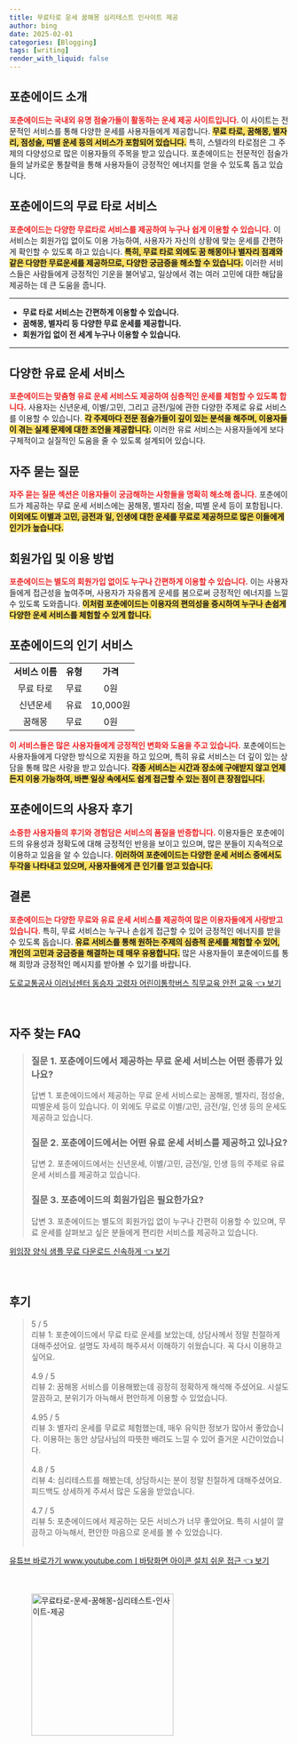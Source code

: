 ```yaml
---
title: 무료타로 운세 꿈해몽 심리테스트 인사이트 제공
author: bing
date: 2025-02-01
categories: [Blogging]
tags: [writing]
render_with_liquid: false
---
```



<h2 id='포춘에이드 소개'>포춘에이드 소개</h2>

<p><b><span style="color: #ee2323;">포춘에이드는 국내외 유명 점술가들이 활동하는 운세 제공 사이트입니다.</span></b> 이 사이트는 전문적인 서비스를 통해 다양한 운세를 사용자들에게 제공합니다. <b><span style="background-color: #ffe066;">무료 타로, 꿈해몽, 별자리, 점성술, 띠별 운세 등의 서비스가 포함되어 있습니다.</span></b> 특히, 스텔라의 타로점은 그 주제의 다양성으로 많은 이용자들의 주목을 받고 있습니다. 포춘에이드는 전문적인 점술가들의 날카로운 통찰력을 통해 사용자들이 긍정적인 에너지를 얻을 수 있도록 돕고 있습니다.</p>

<h2 id='포춘에이드의 무료 타로 서비스'>포춘에이드의 무료 타로 서비스</h2>

<p><b><span style="color: #ee2323;">포춘에이드는 다양한 무료타로 서비스를 제공하여 누구나 쉽게 이용할 수 있습니다.</span></b> 이 서비스는 회원가입 없이도 이용 가능하여, 사용자가 자신의 상황에 맞는 운세를 간편하게 확인할 수 있도록 하고 있습니다. <b><span style="background-color: #ffe066;">특히, 무료 타로 외에도 꿈 해몽이나 별자리 점괘와 같은 다양한 무료운세를 제공하므로, 다양한 궁금증을 해소할 수 있습니다.</span></b> 이러한 서비스들은 사람들에게 긍정적인 기운을 불어넣고, 일상에서 겪는 여러 고민에 대한 해답을 제공하는 데 큰 도움을 줍니다.</p>

<hr />

<ul>
    <li><b>무료 타로 서비스는 간편하게 이용할 수 있습니다.</b></li>
    <li><b>꿈해몽, 별자리 등 다양한 무료 운세를 제공합니다.</b></li>
    <li><b>회원가입 없이 전 세계 누구나 이용할 수 있습니다.</b></li>
</ul>

<hr />

<h2 id='다양한 유료 운세 서비스'>다양한 유료 운세 서비스</h2>

<p><b><span style="color: #ee2323;">포춘에이드는 맞춤형 유료 운세 서비스도 제공하여 심층적인 운세를 체험할 수 있도록 합니다.</span></b> 사용자는 신년운세, 이별/고민, 그리고 금전/일에 관한 다양한 주제로 유료 서비스를 이용할 수 있습니다. <b><span style="background-color: #ffe066;">각 주제마다 전문 점술가들이 깊이 있는 분석을 해주며, 이용자들이 겪는 실제 문제에 대한 조언을 제공합니다.</span></b> 이러한 유료 서비스는 사용자들에게 보다 구체적이고 실질적인 도움을 줄 수 있도록 설계되어 있습니다.</p>

<h2 id='자주 묻는 질문'>자주 묻는 질문</h2>

<p><b><span style="color: #ee2323;">자주 묻는 질문 섹션은 이용자들이 궁금해하는 사항들을 명확히 해소해 줍니다.</span></b> 포춘에이드가 제공하는 무료 운세 서비스에는 꿈해몽, 별자리 점술, 띠별 운세 등이 포함됩니다. <b><span style="background-color: #ffe066;">이외에도 이별과 고민, 금전과 일, 인생에 대한 운세를 무료로 제공하므로 많은 이들에게 인기가 높습니다.</span></b></p>

<h2 id='회원가입 및 이용 방법'>회원가입 및 이용 방법</h2>

<p><b><span style="color: #ee2323;">포춘에이드는 별도의 회원가입 없이도 누구나 간편하게 이용할 수 있습니다.</span></b> 이는 사용자들에게 접근성을 높여주며, 사용자가 자유롭게 운세를 봄으로써 긍정적인 에너지를 느낄 수 있도록 도와줍니다. <b><span style="background-color: #ffe066;">이처럼 포춘에이드는 이용자의 편의성을 중시하여 누구나 손쉽게 다양한 운세 서비스를 체험할 수 있게 합니다.</span></b></p>

<h2 id='포춘에이드의 인기 서비스'>포춘에이드의 인기 서비스</h2>

<table>
    <tr>
        <td style="text-align: center; height: 17px;"><b>서비스 이름</b></td>
        <td style="text-align: center; height: 17px;"><b>유형</b></td>
        <td style="text-align: center; height: 17px;"><b>가격</b></td>
    </tr>
    <tr>
        <td style="text-align: center; height: 17px;">무료 타로</td>
        <td style="text-align: center; height: 17px;">무료</td>
        <td style="text-align: center; height: 17px;">0원</td>
    </tr>
    <tr>
        <td style="text-align: center; height: 17px;">신년운세</td>
        <td style="text-align: center; height: 17px;">유료</td>
        <td style="text-align: center; height: 17px;">10,000원</td>
    </tr>
    <tr>
        <td style="text-align: center; height: 17px;">꿈해몽</td>
        <td style="text-align: center; height: 17px;">무료</td>
        <td style="text-align: center; height: 17px;">0원</td>
    </tr>
</table>

<p><b><span style="color: #ee2323;">이 서비스들은 많은 사용자들에게 긍정적인 변화와 도움을 주고 있습니다.</span></b> 포춘에이드는 사용자들에게 다양한 방식으로 지원을 하고 있으며, 특히 유료 서비스는 더 깊이 있는 상담을 통해 많은 사랑을 받고 있습니다. <b><span style="background-color: #ffe066;">각종 서비스는 시간과 장소에 구애받지 않고 언제든지 이용 가능하여, 바쁜 일상 속에서도 쉽게 접근할 수 있는 점이 큰 장점입니다.</span></b></p>

<h2 id='포춘에이드의 사용자 후기'>포춘에이드의 사용자 후기</h2>

<p><b><span style="color: #ee2323;">소중한 사용자들의 후기와 경험담은 서비스의 품질을 반증합니다.</span></b> 이용자들은 포춘에이드의 유용성과 정확도에 대해 긍정적인 반응을 보이고 있으며, 많은 분들이 지속적으로 이용하고 있음을 알 수 있습니다. <b><span style="background-color: #ffe066;">이러하여 포춘에이드는 다양한 운세 서비스 중에서도 두각을 나타내고 있으며, 사용자들에게 큰 인기를 얻고 있습니다.</span></b></p>

<h2 id='결론'>결론</h2>

<p><b><span style="color: #ee2323;">포춘에이드는 다양한 무료와 유료 운세 서비스를 제공하여 많은 이용자들에게 사랑받고 있습니다.</span></b> 특히, 무료 서비스는 누구나 손쉽게 접근할 수 있어 긍정적인 에너지를 받을 수 있도록 돕습니다. <b><span style="background-color: #ffe066;">유료 서비스를 통해 원하는 주제의 심층적 운세를 체험할 수 있어, 개인의 고민과 궁금증을 해결하는 데 매우 유용합니다.</span></b> 많은 사용자들이 포춘에이드를 통해 희망과 긍정적인 메시지를 받아볼 수 있기를 바랍니다.</p>


<p><a class="click-button" title="도로교통공사 이러닝센터 동승자 고령자 어린이통학버스 직무교육 안전 교육" href="https://afficreate.github.io/posts/%EB%8F%84%EB%A1%9C%EA%B5%90%ED%86%B5%EA%B3%B5%EC%82%AC-%EC%9D%B4%EB%9F%AC%EB%8B%9D%EC%84%BC%ED%84%B0-%EB%8F%99%EC%8A%B9%EC%9E%90-%EA%B3%A0%EB%A0%B9%EC%9E%90-%EC%96%B4%EB%A6%B0%EC%9D%B4%ED%86%B5%ED%95%99%EB%B2%84%EC%8A%A4-%EC%A7%81%EB%AC%B4%EA%B5%90%EC%9C%A1-%EC%95%88%EC%A0%84-%EA%B5%90%EC%9C%A1/" rel="dofollow">도로교통공사 이러닝센터 동승자 고령자 어린이통학버스 직무교육 안전 교육 👈 보기</a></p><br>
<h2 id='자주_찾는_FAQ'>자주 찾는 FAQ</h2>
<div itemscope="" itemtype="https://schema.org/FAQPage"> 
<blockquote> 
<div itemscope="" itemprop="mainEntity" itemtype="https://schema.org/Question"> 
<h3 itemprop="name">질문 1. 포춘에이드에서 제공하는 무료 운세 서비스는 어떤 종류가 있나요?</h3> 
<div itemscope="" itemprop="acceptedAnswer" itemtype="https://schema.org/Answer"> 
<span itemprop="text"> 
<p>답변 1. 포춘에이드에서 제공하는 무료 운세 서비스로는 꿈해몽, 별자리, 점성술, 띠별운세 등이 있습니다. 이 외에도 무료로 이별/고민, 금전/일, 인생 등의 운세도 제공하고 있습니다.</p> 
</span> 
</div> 
</div> 
<div itemscope="" itemprop="mainEntity" itemtype="https://schema.org/Question"> 
<h3 itemprop="name">질문 2. 포춘에이드에서는 어떤 유료 운세 서비스를 제공하고 있나요?</h3> 
<div itemscope="" itemprop="acceptedAnswer" itemtype="https://schema.org/Answer"> 
<span itemprop="text"> 
<p>답변 2. 포춘에이드에서는 신년운세, 이별/고민, 금전/일, 인생 등의 주제로 유료 운세 서비스를 제공하고 있습니다.</p> 
</span> 
</div> 
</div> 
<div itemscope="" itemprop="mainEntity" itemtype="https://schema.org/Question"> 
<h3 itemprop="name">질문 3. 포춘에이드의 회원가입은 필요한가요?</h3> 
<div itemscope="" itemprop="acceptedAnswer" itemtype="https://schema.org/Answer"> 
<span itemprop="text"> 
<p>답변 3. 포춘에이드는 별도의 회원가입 없이 누구나 간편히 이용할 수 있으며, 무료 운세를 살펴보고 싶은 분들에게 편리한 서비스를 제공하고 있습니다.</p> 
</span> 
</div> 
</div> 
</blockquote> 
</div>
<p><a class="click-button" title="위임장 양식 샘플 무료 다운로드 신속하게" href="https://afficreate.github.io/posts/%EC%9C%84%EC%9E%84%EC%9E%A5-%EC%96%91%EC%8B%9D-%EC%83%98%ED%94%8C-%EB%AC%B4%EB%A3%8C-%EB%8B%A4%EC%9A%B4%EB%A1%9C%EB%93%9C-%EC%8B%A0%EC%86%8D%ED%95%98%EA%B2%8C/" rel="dofollow">위임장 양식 샘플 무료 다운로드 신속하게 👈 보기</a></p><br>
<h2 id='후기'>후기</h2>
<div itemscope itemtype="https://schema.org/Product">
  <blockquote>
  <div itemprop="review" itemscope itemtype="https://schema.org/Review">
      <div itemprop="reviewRating" itemscope itemtype="https://schema.org/Rating"> <span itemprop="ratingValue">5</span> / <span itemprop="bestRating">5</span> </div>
      <span itemprop="reviewBody">리뷰 1: 포춘에이드에서 무료 타로 운세를 보았는데, 상담사께서 정말 친절하게 대해주셨어요. 설명도 자세히 해주셔서 이해하기 쉬웠습니다. 꼭 다시 이용하고 싶어요.</span>
  </div>
  <br>
  <div itemprop="review" itemscope itemtype="https://schema.org/Review">
      <div itemprop="reviewRating" itemscope itemtype="https://schema.org/Rating"> <span itemprop="ratingValue">4.9</span> / <span itemprop="bestRating">5</span> </div>
      <span itemprop="reviewBody">리뷰 2: 꿈해몽 서비스를 이용해봤는데 굉장히 정확하게 해석해 주셨어요. 시설도 깔끔하고, 분위기가 아늑해서 편안하게 이용할 수 있었습니다.</span>
  </div>
  <br>
  <div itemprop="review" itemscope itemtype="https://schema.org/Review">
      <div itemprop="reviewRating" itemscope itemtype="https://schema.org/Rating"> <span itemprop="ratingValue">4.95</span> / <span itemprop="bestRating">5</span> </div>
      <span itemprop="reviewBody">리뷰 3: 별자리 운세를 무료로 체험했는데, 매우 유익한 정보가 많아서 좋았습니다. 이용하는 동안 상담사님의 따뜻한 배려도 느낄 수 있어 즐거운 시간이었습니다.</span>
  </div>
  <br>
  <div itemprop="review" itemscope itemtype="https://schema.org/Review">
      <div itemprop="reviewRating" itemscope itemtype="https://schema.org/Rating"> <span itemprop="ratingValue">4.8</span> / <span itemprop="bestRating">5</span> </div>
      <span itemprop="reviewBody">리뷰 4: 심리테스트를 해봤는데, 상담하시는 분이 정말 친절하게 대해주셨어요. 피드백도 상세하게 주셔서 많은 도움을 받았습니다.</span>
  </div>
  <br>
  <div itemprop="review" itemscope itemtype="https://schema.org/Review">
      <div itemprop="reviewRating" itemscope itemtype="https://schema.org/Rating"> <span itemprop="ratingValue">4.7</span> / <span itemprop="bestRating">5</span> </div>
      <span itemprop="reviewBody">리뷰 5: 포춘에이드에서 제공하는 모든 서비스가 너무 좋았어요. 특히 시설이 깔끔하고 아늑해서, 편안한 마음으로 운세를 볼 수 있었습니다.</span>
  </div>
  <br>
  </blockquote>
</div>
<p><a class="click-button" title="유튜브 바로가기 www.youtube.comㅣ바탕화면 아이콘 설치 쉬운 접근" href="https://afficreate.github.io/posts/%EC%9C%A0%ED%8A%9C%EB%B8%8C-%EB%B0%94%EB%A1%9C%EA%B0%80%EA%B8%B0-www.youtube.com%E3%85%A3%EB%B0%94%ED%83%95%ED%99%94%EB%A9%B4-%EC%95%84%EC%9D%B4%EC%BD%98-%EC%84%A4%EC%B9%98-%EC%89%AC%EC%9A%B4-%EC%A0%91%EA%B7%BC/" rel="dofollow">유튜브 바로가기 www.youtube.comㅣ바탕화면 아이콘 설치 쉬운 접근 👈 보기</a></p><br>
<figure class="image"><img src="https://afficreate.github.io/assets/img/thumbnail/무료타로-운세-꿈해몽-심리테스트-인사이트-제공.webp" alt="무료타로-운세-꿈해몽-심리테스트-인사이트-제공" width="256" height="256"></figure>